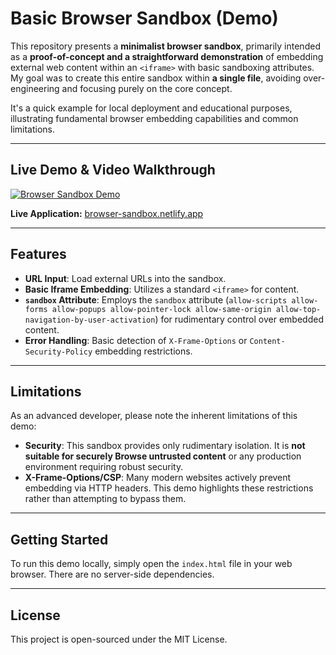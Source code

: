 # Basic Browser Sandbox (Demo)

This repository presents a **minimalist browser sandbox**, primarily intended as a **proof-of-concept and a straightforward demonstration** of embedding external web content within an `<iframe>` with basic sandboxing attributes. My goal was to create this entire sandbox within **a single file**, avoiding over-engineering and focusing purely on the core concept.

It's a quick example for local deployment and educational purposes, illustrating fundamental browser embedding capabilities and common limitations.

---

## Live Demo & Video Walkthrough

[![Browser Sandbox Demo](https://github.com/user-attachments/assets/f160191f-90d4-4eac-8ef6-1f24931f6402)](https://browser-sandbox.netlify.app/)

**Live Application:** [browser-sandbox.netlify.app](https://browser-sandbox.netlify.app/)

---

## Features

* **URL Input**: Load external URLs into the sandbox.
* **Basic Iframe Embedding**: Utilizes a standard `<iframe>` for content.
* **`sandbox` Attribute**: Employs the `sandbox` attribute (`allow-scripts allow-forms allow-popups allow-pointer-lock allow-same-origin allow-top-navigation-by-user-activation`) for rudimentary control over embedded content.
* **Error Handling**: Basic detection of `X-Frame-Options` or `Content-Security-Policy` embedding restrictions.

---

## Limitations

As an advanced developer, please note the inherent limitations of this demo:

* **Security**: This sandbox provides only rudimentary isolation. It is **not suitable for securely Browse untrusted content** or any production environment requiring robust security.
* **X-Frame-Options/CSP**: Many modern websites actively prevent embedding via HTTP headers. This demo highlights these restrictions rather than attempting to bypass them.

---

## Getting Started

To run this demo locally, simply open the `index.html` file in your web browser. There are no server-side dependencies.

---

## License

This project is open-sourced under the MIT License.